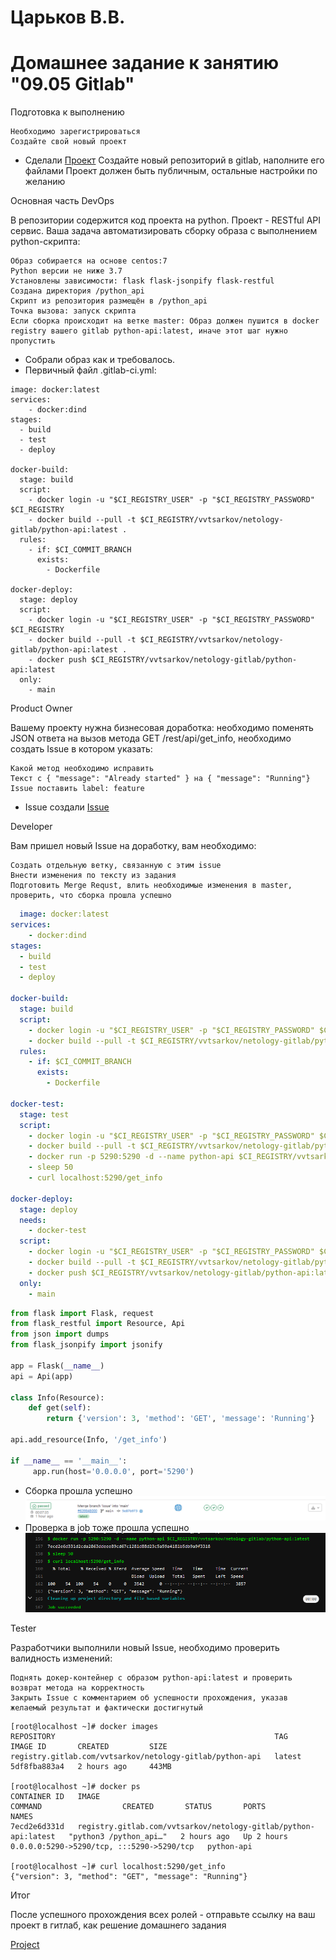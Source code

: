 # Царьков В.В.
# Домашнее задание к занятию "09.05 Gitlab"
Подготовка к выполнению

    Необходимо зарегистрироваться
    Создайте свой новый проект
- Сделали [Проект](https://gitlab.com/VVTsarkov/netology-gitlab)
    Создайте новый репозиторий в gitlab, наполните его файлами
    Проект должен быть публичным, остальные настройки по желанию

Основная часть
DevOps

В репозитории содержится код проекта на python. Проект - RESTful API сервис. Ваша задача автоматизировать сборку образа с выполнением python-скрипта:

    Образ собирается на основе centos:7
    Python версии не ниже 3.7
    Установлены зависимости: flask flask-jsonpify flask-restful
    Создана директория /python_api
    Скрипт из репозитория размещён в /python_api
    Точка вызова: запуск скрипта
    Если сборка происходит на ветке master: Образ должен пушится в docker registry вашего gitlab python-api:latest, иначе этот шаг нужно пропустить
	
+ Собрали образ как и требовалось.
+ Первичный файл .gitlab-ci.yml:
```
image: docker:latest
services:
    - docker:dind
stages:
  - build
  - test
  - deploy

docker-build:
  stage: build
  script:
    - docker login -u "$CI_REGISTRY_USER" -p "$CI_REGISTRY_PASSWORD" $CI_REGISTRY
    - docker build --pull -t $CI_REGISTRY/vvtsarkov/netology-gitlab/python-api:latest .
  rules:
    - if: $CI_COMMIT_BRANCH
      exists:
        - Dockerfile

docker-deploy:
  stage: deploy
  script:
    - docker login -u "$CI_REGISTRY_USER" -p "$CI_REGISTRY_PASSWORD" $CI_REGISTRY
    - docker build --pull -t $CI_REGISTRY/vvtsarkov/netology-gitlab/python-api:latest . 
    - docker push $CI_REGISTRY/vvtsarkov/netology-gitlab/python-api:latest
  only:
    - main
```

Product Owner

Вашему проекту нужна бизнесовая доработка: необходимо поменять JSON ответа на вызов метода GET /rest/api/get_info, необходимо создать Issue в котором указать:

    Какой метод необходимо исправить
    Текст с { "message": "Already started" } на { "message": "Running"}
    Issue поставить label: feature
	
- Issue создали [Issue](https://gitlab.com/VVTsarkov/netology-gitlab/-/issues/2)

Developer

Вам пришел новый Issue на доработку, вам необходимо:

    Создать отдельную ветку, связанную с этим issue
    Внести изменения по тексту из задания
    Подготовить Merge Requst, влить необходимые изменения в master, проверить, что сборка прошла успешно

```yaml
  image: docker:latest
services:
    - docker:dind
stages:
  - build
  - test
  - deploy

docker-build:
  stage: build
  script:
    - docker login -u "$CI_REGISTRY_USER" -p "$CI_REGISTRY_PASSWORD" $CI_REGISTRY
    - docker build --pull -t $CI_REGISTRY/vvtsarkov/netology-gitlab/python-api:latest .
  rules:
    - if: $CI_COMMIT_BRANCH
      exists:
        - Dockerfile

docker-test:
  stage: test
  script:
    - docker login -u "$CI_REGISTRY_USER" -p "$CI_REGISTRY_PASSWORD" $CI_REGISTRY
    - docker build --pull -t $CI_REGISTRY/vvtsarkov/netology-gitlab/python-api:latest .
    - docker run -p 5290:5290 -d --name python-api $CI_REGISTRY/vvtsarkov/netology-gitlab/python-api:latest
    - sleep 50
    - curl localhost:5290/get_info

docker-deploy:
  stage: deploy
  needs:
    - docker-test
  script:
    - docker login -u "$CI_REGISTRY_USER" -p "$CI_REGISTRY_PASSWORD" $CI_REGISTRY
    - docker build --pull -t $CI_REGISTRY/vvtsarkov/netology-gitlab/python-api:latest . 
    - docker push $CI_REGISTRY/vvtsarkov/netology-gitlab/python-api:latest
  only:
    - main 
```
```py
from flask import Flask, request
from flask_restful import Resource, Api
from json import dumps
from flask_jsonpify import jsonify

app = Flask(__name__)
api = Api(app)

class Info(Resource):
    def get(self):
        return {'version': 3, 'method': 'GET', 'message': 'Running'}

api.add_resource(Info, '/get_info')

if __name__ == '__main__':
     app.run(host='0.0.0.0', port='5290')
```
  - Сборка прошла успешно
![img](picture/merge.PNG)
  - Проверка в job тоже прошла успешно
![img](picture/job.PNG)

Tester

Разработчики выполнили новый Issue, необходимо проверить валидность изменений:

    Поднять докер-контейнер с образом python-api:latest и проверить возврат метода на корректность
    Закрыть Issue с комментарием об успешности прохождения, указав желаемый результат и фактически достигнутый
	
```
[root@localhost ~]# docker images
REPOSITORY                                                 TAG       IMAGE ID       CREATED         SIZE
registry.gitlab.com/vvtsarkov/netology-gitlab/python-api   latest    5df8fba883a4   2 hours ago     443MB

[root@localhost ~]# docker ps
CONTAINER ID   IMAGE                                                             COMMAND                  CREATED       STATUS       PORTS                                       NAMES
7ecd2e6d331d   registry.gitlab.com/vvtsarkov/netology-gitlab/python-api:latest   "python3 /python_api…"   2 hours ago   Up 2 hours   0.0.0.0:5290->5290/tcp, :::5290->5290/tcp   python-api

[root@localhost ~]# curl localhost:5290/get_info
{"version": 3, "method": "GET", "message": "Running"}
```

Итог

После успешного прохождения всех ролей - отправьте ссылку на ваш проект в гитлаб, как решение домашнего задания

[Project](https://gitlab.com/VVTsarkov/netology-gitlab)
